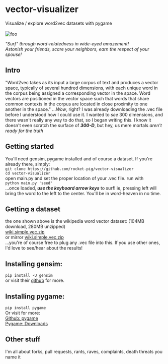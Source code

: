 # vector-visualizer
Visualize / explore word2vec datasets with pygame 
\
\
![foo](https://darknesseverytime.live/mirror/sample.gif "title")  

_"Surf" through word-relatedness in wide-eyed amazement!_  
_Astonish your friends, scare your neighbors, earn the respect of your spouse!_
## Intro
"Word2vec takes as its input a large corpus of text and produces a vector space, typically of several hundred dimensions, with each unique word in the corpus being assigned a corresponding vector in the space. Word vectors are positioned in the vector space such that words that share common contexts in the corpus are located in close proximity to one another in the space."  ...*Wow*, right? I was already downloading the .vec file before I understood how I could use it. I wanted to *see* 300 dimensions, and there wasn't really any way to do that, so I began writing this. I know it doesn't even scratch the surface of ***300-D***, but hey, us mere mortals *aren't ready for the truth* 


## Getting started
You'll need gensim, pygame installed and of course a dataset. If you're already there, simply:  
`git clone https://github.com/rocket-pig/vector-visualizer`\
`cd vector-visualizer`\
open main.py and set the proper location of your .vec file.
run with\
`python main.py 'seed'`\
...once loaded, ***use the keyboard arrow keys*** to surf! ie, 
pressing left will bring the word to the left to the center. You'll be in word-heaven in no time.  



## Getting a dataset
the one shown above is the wikipedia word vector dataset: (104MB download, 280MB unzipped)  
[wiki.simple.vec.zip](https://darknesseverytime.live/mirror/wiki.simple.vec.zip)  
or mirror [wiki.simple.vec.zip](https://drive.google.com/uc?id=1u79f3d2PkmePzyKgubkbxOjeaZCJgCrt&export=download)  
...you're of course free to plug any .vec file into this. If you use other ones, I'd love to see/hear about the results!

## Installing gensim:
`pip install -U gensim`\
or visit their [github](https://github.com/RaRe-Technologies/gensim) for more.

## Installing pygame:
`pip install pygame`\
Or visit for more:  
[Github: pygame](https://github.com/pygame/pygame)\
[Pygame: Downloads](https://www.pygame.org/download.shtml)

## Other stuff
I'm all about forks, pull requests, rants, raves, complaints, death threats you name it
